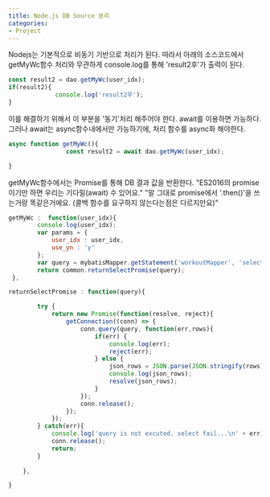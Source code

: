 ```yaml
---
title: Node.js DB Source 분리
categories:
- Project
---
```


Nodejs는 기본적으로 비동기 기반으로 처리가 된다.
따라서 아래의 소스코드에서 getMyWc함수 처리와 무관하게 console.log를 통해 'result2후'가 출력이 된다.


```javascript
const result2 = dao.getMyWc(user_idx);
if(result2){
             console.log('result2후');
}
```

이를 해결하기 위해서 이 부분을 '동기'처리 해주어야 한다. await를 이용하면 가능하다.
그러나 await는 async함수내에서만 가능하기에, 처리 함수를 async화 해야한다.

```javascript
async function getMyWc(){
                const result2 = await dao.getMyWc(user_idx);

}
```

getMyWc함수에서는 Promise를 통해 DB 결과 값을 반환한다.
"ES2016의 promise 이기만 하면 우리는 기다릴(await) 수 있어요."
"말 그대로 promise에서 '.then()'을 쓰는거랑 똑같은거에요. (콜백 함수를 요구하지 않는다는점은 다르지만요)"

```javascript
getMyWc :  function(user_idx){
        console.log(user_idx);
        var params = {
            user_idx : user_idx,
            use_yn : 'y'
        };
        var query = mybatisMapper.getStatement('workoutMapper', 'selectMyWc', params, format);
        return common.returnSelectPromise(query);
 },

returnSelectPromise : function(query){

        try {
            return new Promise(function(resolve, reject){
                getConnection((conn) => {
                    conn.query(query, function(err,rows){
                        if(err) {
                            console.log(err);
                            reject(err);
                        } else {
                            json_rows = JSON.parse(JSON.stringify(rows));
                            console.log(json_rows);
                            resolve(json_rows);
                        }
                    });
                    conn.release();
                });
            });
        } catch(err){
            console.log('query is not excuted. select fail...\n' + err);
            conn.release();
            return;
        }
 
    },

}
```
